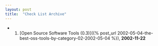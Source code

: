 ```yaml
---
layout: post
title:  "Check List Archive"
---
```


- 1.  [Open Source Software Tools (0.3)]({% post_url 2002-05-04-the-best-oss-tools-by-category-02-2002-05-04 %}), **2002-11-22**

